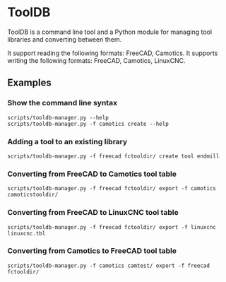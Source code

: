 # ToolDB

ToolDB is a command line tool and a Python module for managing tool libraries
and converting between them.

It support reading the following formats: FreeCAD, Camotics.
It supports writing the following formats: FreeCAD, Camotics, LinuxCNC.

## Examples

### Show the command line syntax

```
scripts/tooldb-manager.py --help
scripts/tooldb-manager.py -f camotics create --help
```

### Adding a tool to an existing library

```
scripts/tooldb-manager.py -f freecad fctooldir/ create tool endmill
```

### Converting from FreeCAD to Camotics tool table

```
scripts/tooldb-manager.py -f freecad fctooldir/ export -f camotics camoticstooldir/
```

### Converting from FreeCAD to LinuxCNC tool table

```
scripts/tooldb-manager.py -f freecad fctooldir/ export -f linuxcnc linuxcnc.tbl
```

### Converting from Camotics to FreeCAD tool table

```
scripts/tooldb-manager.py -f camotics camtest/ export -f freecad fctooldir/
```
